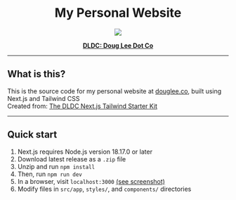 <h1 align='center'>My Personal Website</h1>
<p align='center'>
  <img src="https://github.com/user-attachments/assets/2e249a4c-6c70-4464-8d89-a885cf1e1c33" />
</p>
<p align='center'>
  <a href='https://douglee.co' target="_blank">
    <b>DLDC: Doug Lee Dot Co</b>
  </a>
</p>

----

## What is this?
This is the source code for my personal website at [douglee.co](https://douglee.co), built using Next.js and Tailwind CSS
<br />
Created from: <a href='https://github.com/duggi/dldc-nextjs-tailwind-starter' target="_blank">The DLDC Next.js Tailwind Starter Kit</a>

----

## Quick start
1. Next.js requires Node.js version 18.17.0 or later
2. Download latest release as a `.zip` file
3. Unzip and run `npm install`
4. Then, run `npm run dev`
5. In a browser, visit `localhost:3000` [(see screenshot)](https://github.com/duggi/dldc-nextjs-tailwind-starter/tree/main?tab=readme-ov-file#screenshot-of-the-home-page-at-localhost3000)
6. Modify files in `src/app`, `styles/`, and `components/` directories
